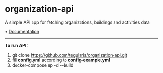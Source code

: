 # organization-api

 A simple API app for fetching organizations, buildings and activities data

• <a href='https://app.swaggerhub.com/apis-docs/TEGULARISWAY/organization-api/1'>Documentation</a>
 
___

<b>To run API:</b>

1. git clone https://github.com/tegularis/organization-api.git
2. fill <b>config.yml</b> according to <b>config-example.yml</b>
3. docker-compose up -d --build
